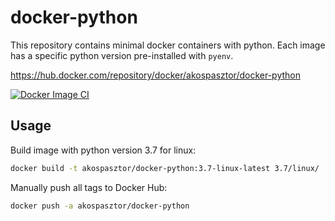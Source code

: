 # docker-python

This repository contains minimal docker containers with python. Each image has
a specific python version pre-installed with `pyenv`.

https://hub.docker.com/repository/docker/akospasztor/docker-python

[![Docker Image CI](https://github.com/akospasztor/docker-python/actions/workflows/ci-docker-image.yml/badge.svg)](https://github.com/akospasztor/docker-python/actions/workflows/ci-docker-image.yml)

## Usage

Build image with python version 3.7 for linux:

```bash
docker build -t akospasztor/docker-python:3.7-linux-latest 3.7/linux/
```

Manually push all tags to Docker Hub:

```bash
docker push -a akospasztor/docker-python
```
